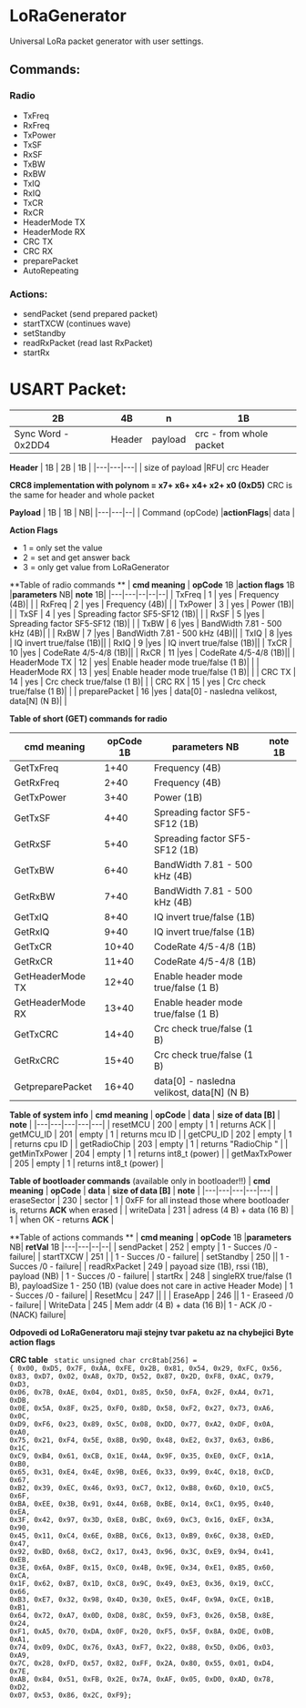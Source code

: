# LoRaGenerator
Universal  LoRa packet generator with user settings.

## Commands:
### Radio
- TxFreq  
- RxFreq  
- TxPower 
- TxSF  
- RxSF  
- TxBW  
- RxBW  
- TxIQ  
- RxIQ  
- TxCR  
- RxCR  
- HeaderMode  TX 
- HeaderMode  RX 
- CRC TX  
- CRC RX  
- preparePacket 
- AutoRepeating

### Actions:
- sendPacket  (send prepared packet)
- startTXCW  (continues wave)
- setStandby 
- readRxPacket  (read last RxPacket)
- startRx  

# USART Packet:

| 2B  |  4B  |  n |  1B |
|---|---|---|---|
| Sync Word  - 0x2DD4  |Header|  payload |  crc - from whole packet |

**Header**
| 1B  |  2B | 1B  | 
|---|---|---|
| size of payload  |RFU| crc Header  

**CRC8 implementation with polynom = x7+ x6+ x4+ x2+ x0 (0xD5)**
CRC is the same for header and whole packet

**Payload**
| 1B  | 1B   | NB|
|---|---|--|
| Command (opCode) |**actionFlags**| data  |

**Action Flags**
- 1 = only set the value
- 2 = set and get answer back
- 3 = only get value from LoRaGenerator


**Table of radio commands **
| **cmd meaning**  | **opCode** 1B  |**action flags** 1B |**parameters** NB|  **note** 1B|
|---|---|--|--|--|
| TxFreq  | 1  | yes | Frequency (4B)| |
| RxFreq  | 2  | yes |  Frequency (4B)| |
| TxPower  | 3  | yes | Power (1B)| |
| TxSF  | 4  | yes | Spreading factor SF5-SF12 (1B)| |
| RxSF  | 5  |yes  | Spreading factor SF5-SF12 (1B)| |
| TxBW  | 6  |yes |  BandWidth 7.81 - 500 kHz (4B)| |
| RxBW  | 7  |yes  |  BandWidth 7.81 - 500 kHz (4B)||
| TxIQ  | 8  |yes |  IQ invert true/false (1B)||
| RxIQ  | 9  |yes |  IQ invert true/false (1B)||
| TxCR  | 10  |yes |  CodeRate 4/5-4/8 (1B)||
| RxCR  | 11  |yes  |  CodeRate 4/5-4/8 (1B)||
| HeaderMode  TX | 12  | yes|   Enable header mode true/false (1 B)| |
| HeaderMode  RX | 13  | yes|   Enable header mode true/false (1 B)| |
| CRC TX  | 14  | yes |  Crc check true/false (1 B)| |
| CRC RX  | 15  | yes |  Crc check true/false (1 B)| |
| preparePacket  | 16  |yes | data[0] - nasledna velikost,  data[N] (N B)| |



**Table of short (GET) commands for radio**

| **cmd meaning**  | **opCode** 1B |**parameters** NB|  **note** 1B
|---|---|--|--|
| GetTxFreq  | 1+40  |  Frequency (4B)| |
| GetRxFreq  | 2+40  |   Frequency (4B)| |
| GetTxPower  | 3+40   | Power (1B)||
| GetTxSF  | 4+40   | Spreading factor SF5-SF12 (1B)| |
| GetRxSF  | 5+40    | Spreading factor SF5-SF12 (1B)| |
| GetTxBW  | 6+40   |  BandWidth 7.81 - 500 kHz (4B)| |
| GetRxBW  | 7+40    |  BandWidth 7.81 - 500 kHz (4B)| |
| GetTxIQ  | 8+40   |  IQ invert true/false (1B)| |
| GetRxIQ  | 9+40   |  IQ invert true/false (1B)| |
| GetTxCR  | 10+40   |  CodeRate 4/5-4/8 (1B)| |
| GetRxCR  | 11+40    |  CodeRate 4/5-4/8 (1B)||
| GetHeaderMode  TX | 12+40  |   Enable header mode true/false (1 B)| |
| GetHeaderMode  RX | 13+40  |   Enable header mode true/false (1 B)| |
| GetTxCRC  | 14+40  |   Crc check true/false (1 B)| |
| GetRxCRC  | 15+40  |   Crc check true/false (1 B)| |
| GetpreparePacket  | 16+40  | data[0] - nasledna velikost,  data[N] (N B)| |

**Table of system info**
|  **cmd meaning**  |  **opCode** |  **data** | **size of data [B]**  | **note**  |
|---|---|---|---|---|
| resetMCU  |  200 | empty  |  1 |  returns ACK |
| getMCU_ID | 201  |  empty | 1  | returns mcu ID  |
| getCPU_ID | 202  | empty  | 1  | returns cpu ID  |
| getRadioChip | 203  | empty  | 1  |  returns "RadioChip " |
| getMinTxPower | 204  | empty  | 1  |  returns int8_t (power) |
| getMaxTxPower | 205  | empty  | 1  |  returns int8_t (power) |

**Table of bootloader commands**    (available only in bootloader!!)
|  **cmd meaning**  |  **opCode** |  **data** | **size of data [B]**  | **note**  |
|---|---|---|---|---|
| eraseSector  |  230 | sector  |  1 | 0xFF for all instead those where bootloader is, returns **ACK** when erased  |
| writeData | 231  |  adress (4 B) + data (16 B) | 1  | when OK - returns **ACK**  |


**Table of actions commands **
| **cmd meaning**  | **opCode** 1B |**parameters** NB|  **retVal** 1B
|---|---|--|--|
| sendPacket  | 252  | empty | 1 - Succes /0 - failure|
| startTXCW  | 251  | | 1 - Succes /0 - failure|
| setStandby  | 250   || 1 - Succes /0 - failure|
| readRxPacket  | 249  | payoad size (1B), rssi (1B), payload (NB) | 1 - Succes /0 - failure|
| startRx  | 248  | singleRX true/false (1 B), payloadSize 1 - 250 (1B) (value does not care in active Header Mode) | 1 - Succes /0 - failure|
| ResetMcu  | 247   || |
| EraseApp  | 246   || 1 - Eraseed /0 - failure|
| WriteData  | 245 | Mem addr (4 B) + data (16 B)| 1 - ACK /0 - (NACK) failure|


**Odpovedi od LoRaGeneratoru maji stejny tvar paketu az na chybejici Byte action flags**

**CRC table**
<code>
static unsigned char crc8tab[256] = {
    0x00, 0xD5, 0x7F, 0xAA, 0xFE, 0x2B, 0x81, 0x54, 0x29, 0xFC, 0x56, 0x83, 0xD7, 0x02, 0xA8, 0x7D,
    0x52, 0x87, 0x2D, 0xF8, 0xAC, 0x79, 0xD3, 0x06, 0x7B, 0xAE, 0x04, 0xD1, 0x85, 0x50, 0xFA, 0x2F,
    0xA4, 0x71, 0xDB, 0x0E, 0x5A, 0x8F, 0x25, 0xF0, 0x8D, 0x58, 0xF2, 0x27, 0x73, 0xA6, 0x0C, 0xD9,
    0xF6, 0x23, 0x89, 0x5C, 0x08, 0xDD, 0x77, 0xA2, 0xDF, 0x0A, 0xA0, 0x75, 0x21, 0xF4, 0x5E, 0x8B,
    0x9D, 0x48, 0xE2, 0x37, 0x63, 0xB6, 0x1C, 0xC9, 0xB4, 0x61, 0xCB, 0x1E, 0x4A, 0x9F, 0x35, 0xE0,
    0xCF, 0x1A, 0xB0, 0x65, 0x31, 0xE4, 0x4E, 0x9B, 0xE6, 0x33, 0x99, 0x4C, 0x18, 0xCD, 0x67, 0xB2,
    0x39, 0xEC, 0x46, 0x93, 0xC7, 0x12, 0xB8, 0x6D, 0x10, 0xC5, 0x6F, 0xBA, 0xEE, 0x3B, 0x91, 0x44,
    0x6B, 0xBE, 0x14, 0xC1, 0x95, 0x40, 0xEA, 0x3F, 0x42, 0x97, 0x3D, 0xE8, 0xBC, 0x69, 0xC3, 0x16,
    0xEF, 0x3A, 0x90, 0x45, 0x11, 0xC4, 0x6E, 0xBB, 0xC6, 0x13, 0xB9, 0x6C, 0x38, 0xED, 0x47, 0x92,
    0xBD, 0x68, 0xC2, 0x17, 0x43, 0x96, 0x3C, 0xE9, 0x94, 0x41, 0xEB, 0x3E, 0x6A, 0xBF, 0x15, 0xC0,
    0x4B, 0x9E, 0x34, 0xE1, 0xB5, 0x60, 0xCA, 0x1F, 0x62, 0xB7, 0x1D, 0xC8, 0x9C, 0x49, 0xE3, 0x36,
    0x19, 0xCC, 0x66, 0xB3, 0xE7, 0x32, 0x98, 0x4D, 0x30, 0xE5, 0x4F, 0x9A, 0xCE, 0x1B, 0xB1, 0x64,
    0x72, 0xA7, 0x0D, 0xD8, 0x8C, 0x59, 0xF3, 0x26, 0x5B, 0x8E, 0x24, 0xF1, 0xA5, 0x70, 0xDA, 0x0F,
    0x20, 0xF5, 0x5F, 0x8A, 0xDE, 0x0B, 0xA1, 0x74, 0x09, 0xDC, 0x76, 0xA3, 0xF7, 0x22, 0x88, 0x5D,
    0xD6, 0x03, 0xA9, 0x7C, 0x28, 0xFD, 0x57, 0x82, 0xFF, 0x2A, 0x80, 0x55, 0x01, 0xD4, 0x7E, 0xAB,
    0x84, 0x51, 0xFB, 0x2E, 0x7A, 0xAF, 0x05, 0xD0, 0xAD, 0x78, 0xD2, 0x07, 0x53, 0x86, 0x2C, 0xF9};
</code>
